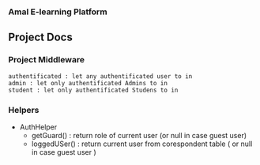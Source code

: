 ### Amal E-learning Platform


## Project Docs

### Project Middleware
    authentificated : let any authentificated user to in
    admin : let only authentificated Admins to in
    student : let only authentificated Studens to in


### Helpers

- AuthHelper 
    - getGuard() : return role of current user (or null in case guest user)
    - loggedUSer() : return current user from corespondent table ( or null in case guest user )